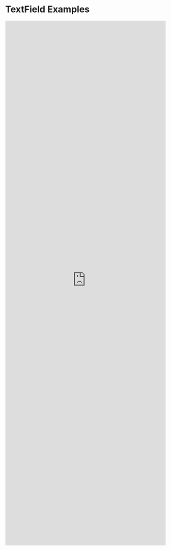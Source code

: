 # TextField Examples

<iframe 
    title='TextField Examples'
    src='https://fabricweb.z5.web.core.windows.net/pr-deploy-site/refs/heads/master/fabric-website-resources/dist/index.html#/examples/textfield?docsExample=true'
    frameborder='no'
    height='1650'
    style='width: 100%;'
>